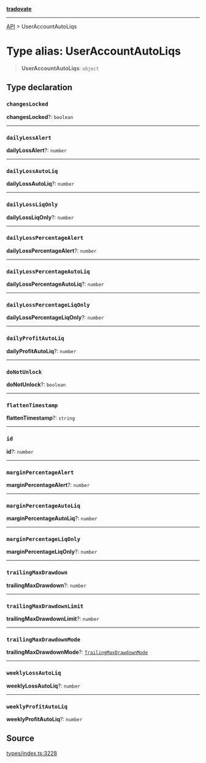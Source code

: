 [**tradovate**](../README.md)

***

[API](../API.md) > UserAccountAutoLiqs

# Type alias: UserAccountAutoLiqs

> **UserAccountAutoLiqs**: `object`

## Type declaration

### `changesLocked`

**changesLocked**?: `boolean`

***

### `dailyLossAlert`

**dailyLossAlert**?: `number`

***

### `dailyLossAutoLiq`

**dailyLossAutoLiq**?: `number`

***

### `dailyLossLiqOnly`

**dailyLossLiqOnly**?: `number`

***

### `dailyLossPercentageAlert`

**dailyLossPercentageAlert**?: `number`

***

### `dailyLossPercentageAutoLiq`

**dailyLossPercentageAutoLiq**?: `number`

***

### `dailyLossPercentageLiqOnly`

**dailyLossPercentageLiqOnly**?: `number`

***

### `dailyProfitAutoLiq`

**dailyProfitAutoLiq**?: `number`

***

### `doNotUnlock`

**doNotUnlock**?: `boolean`

***

### `flattenTimestamp`

**flattenTimestamp**?: `string`

***

### `id`

**id**?: `number`

***

### `marginPercentageAlert`

**marginPercentageAlert**?: `number`

***

### `marginPercentageAutoLiq`

**marginPercentageAutoLiq**?: `number`

***

### `marginPercentageLiqOnly`

**marginPercentageLiqOnly**?: `number`

***

### `trailingMaxDrawdown`

**trailingMaxDrawdown**?: `number`

***

### `trailingMaxDrawdownLimit`

**trailingMaxDrawdownLimit**?: `number`

***

### `trailingMaxDrawdownMode`

**trailingMaxDrawdownMode**?: [`TrailingMaxDrawdownMode`](../enumerations/enumeration.TrailingMaxDrawdownMode.md)

***

### `weeklyLossAutoLiq`

**weeklyLossAutoLiq**?: `number`

***

### `weeklyProfitAutoLiq`

**weeklyProfitAutoLiq**?: `number`

## Source

[types/index.ts:3228](https://github.com/cgilly2fast/tradovate-typescript/blob/b1caea5/src/types/index.ts#L3228)
